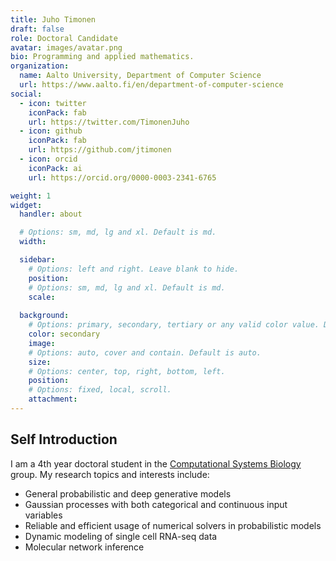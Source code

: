 ```yaml
---
title: Juho Timonen
draft: false
role: Doctoral Candidate
avatar: images/avatar.png
bio: Programming and applied mathematics.
organization:
  name: Aalto University, Department of Computer Science
  url: https://www.aalto.fi/en/department-of-computer-science
social:
  - icon: twitter
    iconPack: fab
    url: https://twitter.com/TimonenJuho
  - icon: github
    iconPack: fab
    url: https://github.com/jtimonen
  - icon: orcid
    iconPack: ai
    url: https://orcid.org/0000-0003-2341-6765

weight: 1
widget:
  handler: about

  # Options: sm, md, lg and xl. Default is md.
  width:

  sidebar:
    # Options: left and right. Leave blank to hide.
    position:
    # Options: sm, md, lg and xl. Default is md.
    scale:
  
  background:
    # Options: primary, secondary, tertiary or any valid color value. Default is primary.
    color: secondary
    image:
    # Options: auto, cover and contain. Default is auto.
    size:
    # Options: center, top, right, bottom, left.
    position:
    # Options: fixed, local, scroll.
    attachment: 
---
```


## Self Introduction

I am a 4th year doctoral student in the [Computational Systems Biology](https://research.cs.aalto.fi/csb/) group. My research topics and interests include:

* General probabilistic and deep generative models
* Gaussian processes with both categorical and continuous input variables
* Reliable and efficient usage of numerical solvers in probabilistic models
* Dynamic modeling of single cell RNA-seq data
* Molecular network inference
